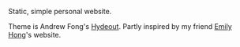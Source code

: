 Static, simple personal website.

Theme is Andrew Fong's [Hydeout](https://fongandrew.github.io/hydeout/about). Partly inspired by my friend [Emily Hong](https://github.com/ehhong/ehhong.github.io)'s website.
